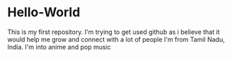 # Hello-World
This is my first repository. I'm trying to get used github as i believe that it would help me grow and connect with a lot of people
I'm from Tamil Nadu, India. I'm into anime and pop music


